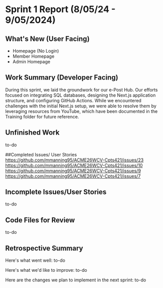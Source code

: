 # Sprint 1 Report (8/05/24 - 9/05/2024)

## What's New (User Facing)
* Homepage (No Login)
* Member Homepage 
* Admin Homepage

## Work Summary (Developer Facing)
During this sprint, we laid the groundwork for our e-Post Hub. Our efforts focused on integrating SQL databases, designing the Next.js application structure, and configuring GitHub Actions. While we encountered challenges with the initial Next.js setup, we were able to resolve them by leveraging resources from YouTube, which have been documented in the Training folder for future reference.

## Unfinished Work
to-do

##Completed Issues/ User Stories
https://github.com/mmanning95/ACME26WCV-Cpts421/issues/23
https://github.com/mmanning95/ACME26WCV-Cpts421/issues/10
https://github.com/mmanning95/ACME26WCV-Cpts421/issues/9
https://github.com/mmanning95/ACME26WCV-Cpts421/issues/7

 ## Incomplete Issues/User Stories
to-do

## Code Files for Review
to-do

## Retrospective Summary
Here's what went well:
to-do
 
Here's what we'd like to improve:
to-do
  
Here are the changes we plan to implement in the next sprint:
to-do
